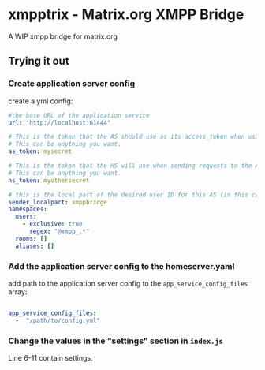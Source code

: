 # xmpptrix - Matrix.org XMPP Bridge

A WIP xmpp bridge for matrix.org

## Trying it out

### Create application server config

create a yml config:

```yml
#the base URL of the application service
url: "http://localhost:61444"

# This is the token that the AS should use as its access_token when using the Client-Server API
# This can be anything you want.
as_token: mysecret

# This is the token that the HS will use when sending requests to the AS.
# This can be anything you want.
hs_token: myothersecret

# this is the local part of the desired user ID for this AS (in this case @logging:localhost)
sender_localpart: xmppbridge
namespaces:
  users:
    - exclusive: true
      regex: "@xmpp_.*"
  rooms: []
  aliases: []
```

### Add the application server config to the homeserver.yaml

add path to the application server config to the `app_service_config_files` array:

```yml

app_service_config_files:
  -  "/path/to/config.yml"

```


### Change the values in the "settings" section in `index.js`

Line 6-11 contain settings.